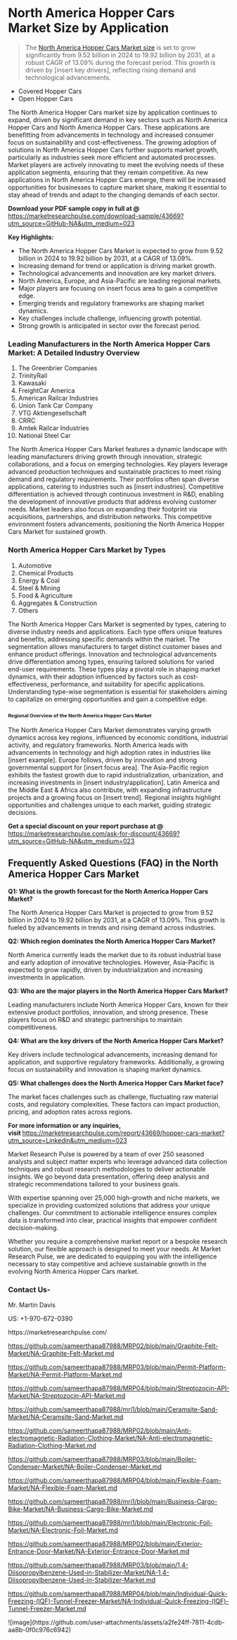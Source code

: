 <h1>North America Hopper Cars Market&nbsp;Size by Application</h1><blockquote><p>The <a href="https://marketresearchpulse.com/download-sample/43669?utm_source=GitHub-NA&amp;utm_medium=023">North America Hopper Cars Market size</a> is set to grow significantly from 9.52 billion in 2024 to 19.92 billion by 2031, at a robust CAGR of 13.09% during the forecast period. This growth is driven by [insert key drivers], reflecting rising demand and technological advancements.</p></blockquote><ul><li>Covered Hopper Cars<li> Open Hopper Cars</li></ul><p>The North America Hopper Cars market size by application continues to expand, driven by significant demand in key sectors such as North America Hopper Cars and North America Hopper Cars. These applications are benefitting from advancements in technology and increased consumer focus on sustainability and cost-effectiveness. The growing adoption of solutions in North America Hopper Cars further supports market growth, particularly as industries seek more efficient and automated processes. Market players are actively innovating to meet the evolving needs of these application segments, ensuring that they remain competitive. As new applications in North America Hopper Cars emerge, there will be increased opportunities for businesses to capture market share, making it essential to stay ahead of trends and adapt to the changing demands of each sector.</p><p><strong>Download your PDF sample copy in full at @ </strong><a href="https://marketresearchpulse.com/download-sample/43669?utm_source=GitHub-NA&amp;utm_medium=023">https://marketresearchpulse.com/download-sample/43669?utm_source=GitHub-NA&amp;utm_medium=023</a></p><p><strong>Key Highlights: </strong></p><ul><li>The North America Hopper Cars Market is expected to grow from 9.52 billion in 2024 to 19.92 billion by 2031, at a CAGR of 13.09%.</li><li>Increasing demand for trend or application is driving market growth.</li><li>Technological advancements and innovation are key market drivers.</li><li>North America, Europe, and Asia-Pacific are leading regional markets.</li><li>Major players are focusing on insert focus area to gain a competitive edge.</li><li>Emerging trends and regulatory frameworks are shaping market dynamics.</li><li>Key challenges include challenge, influencing growth potential.</li><li>Strong growth is anticipated in sector over the forecast period.</li></ul><h3>Leading Manufacturers in the North America Hopper Cars Market: A Detailed Industry Overview</h3><ol><li>The Greenbrier Companies</li><li>TrinityRail</li><li>Kawasaki</li><li>FreightCar America</li><li>American Railcar Industries</li><li>Union Tank Car Company</li><li>VTG Aktiengesellschaft</li><li>CRRC</li><li>Amtek Railcar Industries</li><li>National Steel Car</li></ol><div class="flex max-w-full flex-col flex-grow"><div class="min-h-8 text-message flex w-full flex-col items-end gap-2 whitespace-normal break-words [.text-message+&amp;]:mt-5" dir="auto" data-message-author-role="assistant" data-message-id="fd8432e4-4910-450d-b182-61b7bfb0a01f" data-message-model-slug="gpt-4o"><div class="flex w-full flex-col gap-1 empty:hidden first:pt-[3px]"><div class="markdown prose w-full break-words dark:prose-invert light"><p>The North America Hopper Cars Market features a dynamic landscape with leading manufacturers driving growth through innovation, strategic collaborations, and a focus on emerging technologies. Key players leverage advanced production techniques and sustainable practices to meet rising demand and regulatory requirements. Their portfolios often span diverse applications, catering to industries such as [insert industries]. Competitive differentiation is achieved through continuous investment in R&amp;D, enabling the development of innovative products that address evolving customer needs. Market leaders also focus on expanding their footprint via acquisitions, partnerships, and distribution networks. This competitive environment fosters advancements, positioning the North America Hopper Cars Market for sustained growth.</p></div></div></div></div><h3>North America Hopper Cars Market by Types</h3><ol><li>Automotive<li> Chemical Products<li> Energy & Coal<li> Steel & Mining<li> Food & Agriculture<li> Aggregates & Construction<li> Others</li></ol><div class="flex max-w-full flex-col flex-grow"><div class="min-h-8 text-message flex w-full flex-col items-end gap-2 whitespace-normal break-words [.text-message+&amp;]:mt-5" dir="auto" data-message-author-role="assistant" data-message-id="084470be-0bb7-4664-bddf-5156b4f41249" data-message-model-slug="gpt-4o-mini"><div class="flex w-full flex-col gap-1 empty:hidden first:pt-[3px]"><div class="markdown prose w-full break-words dark:prose-invert light"><p>The North America Hopper Cars Market is segmented by types, catering to diverse industry needs and applications. Each type offers unique features and benefits, addressing specific demands within the market. The segmentation allows manufacturers to target distinct customer bases and enhance product offerings. Innovation and technological advancements drive differentiation among types, ensuring tailored solutions for varied end-user requirements. These types play a pivotal role in shaping market dynamics, with their adoption influenced by factors such as cost-effectiveness, performance, and suitability for specific applications. Understanding type-wise segmentation is essential for stakeholders aiming to capitalize on emerging opportunities and gain a competitive edge.</p></div></div></div></div><h3><span style="font-size: 11px;">Regional Overview of the North America Hopper Cars Market</span></h3><div class="flex max-w-full flex-col flex-grow"><div class="min-h-8 text-message flex w-full flex-col items-end gap-2 whitespace-normal break-words [.text-message+&amp;]:mt-5" dir="auto" data-message-author-role="assistant" data-message-id="e9038762-ce64-4e30-91c9-9bd413514231" data-message-model-slug="gpt-4o-mini"><div class="flex w-full flex-col gap-1 empty:hidden first:pt-[3px]"><div class="markdown prose w-full break-words dark:prose-invert light"><p>The North America Hopper Cars Market demonstrates varying growth dynamics across key regions, influenced by economic conditions, industrial activity, and regulatory frameworks. North America leads with advancements in technology and high adoption rates in industries like [insert example]. Europe follows, driven by innovation and strong governmental support for [insert focus area]. The Asia-Pacific region exhibits the fastest growth due to rapid industrialization, urbanization, and increasing investments in [insert industry/application]. Latin America and the Middle East &amp; Africa also contribute, with expanding infrastructure projects and a growing focus on [insert trend]. Regional insights highlight opportunities and challenges unique to each market, guiding strategic decisions.</p></div></div></div></div><p><strong>Get a special discount on your report purchase at @ </strong><a href="https://marketresearchpulse.com/ask-for-discount/43669?utm_source=GitHub-NA&amp;utm_medium=023">https://marketresearchpulse.com/ask-for-discount/43669?utm_source=GitHub-NA&amp;utm_medium=023</a></p><h2>Frequently Asked Questions (FAQ) in the North America Hopper Cars Market</h2><p><strong>Q1: What is the growth forecast for the North America Hopper Cars Market?</strong></p><p>The North America Hopper Cars Market is projected to grow from 9.52 billion in 2024 to 19.92 billion by 2031, at a CAGR of 13.09%. This growth is fueled by advancements in trends and rising demand across industries.</p><p><strong>Q2: Which region dominates the North America Hopper Cars Market?</strong></p><p>North America currently leads the market due to its robust industrial base and early adoption of innovative technologies. However, Asia-Pacific is expected to grow rapidly, driven by industrialization and increasing investments in application.</p><p><strong>Q3: Who are the major players in the North America Hopper Cars Market?</strong></p><p>Leading manufacturers include North America Hopper Cars, known for their extensive product portfolios, innovation, and strong presence. These players focus on R&amp;D and strategic partnerships to maintain competitiveness.</p><p><strong>Q4: What are the key drivers of the North America Hopper Cars Market?</strong></p><p>Key drivers include technological advancements, increasing demand for application, and supportive regulatory frameworks. Additionally, a growing focus on sustainability and innovation is shaping market dynamics.</p><p><strong>Q5: What challenges does the North America Hopper Cars Market face?</strong></p><p>The market faces challenges such as challenge, fluctuating raw material costs, and regulatory complexities. These factors can impact production, pricing, and adoption rates across regions.</p><p><strong>For more information or any inquiries, visit&nbsp;</strong><a href="https://marketresearchpulse.com/report/43669/hopper-cars-market?utm_source=Linkedin&utm_medium=023">https://marketresearchpulse.com/report/43669/hopper-cars-market?utm_source=Linkedin&utm_medium=023</a></p><p>Market Research Pulse is powered by a team of over 250 seasoned analysts and subject matter experts who leverage advanced data collection techniques and robust research methodologies to deliver actionable insights. We go beyond data presentation, offering deep analysis and strategic recommendations tailored to your business goals.</p><p>With expertise spanning over 25,000 high-growth and niche markets, we specialize in providing customized solutions that address your unique challenges. Our commitment to actionable intelligence ensures complex data is transformed into clear, practical insights that empower confident decision-making.</p><p>Whether you require a comprehensive market report or a bespoke research solution, our flexible approach is designed to meet your needs. At Market Research Pulse, we are dedicated to equipping you with the intelligence necessary to stay competitive and achieve sustainable growth in the evolving North America Hopper Cars market.</p><h3><strong>Contact Us-</strong></h3><p>Mr. Martin Davis</p><p>US: +1-970-672-0390</p><p>https://marketresearchpulse.com/</p><p><a href="https://github.com/sameerthapa87988/MRP02/blob/main/Graphite-Felt-Market/NA-Graphite-Felt-Market.md">https://github.com/sameerthapa87988/MRP02/blob/main/Graphite-Felt-Market/NA-Graphite-Felt-Market.md</a></p><p><a href="https://github.com/sameerthapa87988/MRP03/blob/main/Permit-Platform-Market/NA-Permit-Platform-Market.md">https://github.com/sameerthapa87988/MRP03/blob/main/Permit-Platform-Market/NA-Permit-Platform-Market.md</a></p><p><a href="https://github.com/sameerthapa87988/MRP04/blob/main/Streptozocin-API-Market/NA-Streptozocin-API-Market.md">https://github.com/sameerthapa87988/MRP04/blob/main/Streptozocin-API-Market/NA-Streptozocin-API-Market.md</a></p><p><a href="https://github.com/sameerthapa87988/mri1/blob/main/Ceramsite-Sand-Market/NA-Ceramsite-Sand-Market.md">https://github.com/sameerthapa87988/mri1/blob/main/Ceramsite-Sand-Market/NA-Ceramsite-Sand-Market.md</a></p><p><a href="https://github.com/sameerthapa87988/MRP02/blob/main/Anti-electromagnetic-Radiation-Clothing-Market/NA-Anti-electromagnetic-Radiation-Clothing-Market.md">https://github.com/sameerthapa87988/MRP02/blob/main/Anti-electromagnetic-Radiation-Clothing-Market/NA-Anti-electromagnetic-Radiation-Clothing-Market.md</a></p><p><a href="https://github.com/sameerthapa87988/MRP03/blob/main/Boiler-Condenser-Market/NA-Boiler-Condenser-Market.md">https://github.com/sameerthapa87988/MRP03/blob/main/Boiler-Condenser-Market/NA-Boiler-Condenser-Market.md</a></p><p><a href="https://github.com/sameerthapa87988/MRP04/blob/main/Flexible-Foam-Market/NA-Flexible-Foam-Market.md">https://github.com/sameerthapa87988/MRP04/blob/main/Flexible-Foam-Market/NA-Flexible-Foam-Market.md</a></p><p><a href="https://github.com/sameerthapa87988/mri1/blob/main/Business-Cargo-Bike-Market/NA-Business-Cargo-Bike-Market.md">https://github.com/sameerthapa87988/mri1/blob/main/Business-Cargo-Bike-Market/NA-Business-Cargo-Bike-Market.md</a></p><p><a href="https://github.com/sameerthapa87988/mri1/blob/main/Electronic-Foil-Market/NA-Electronic-Foil-Market.md">https://github.com/sameerthapa87988/mri1/blob/main/Electronic-Foil-Market/NA-Electronic-Foil-Market.md</a></p><p><a href="https://github.com/sameerthapa87988/MRP02/blob/main/Exterior-Entrance-Door-Market/NA-Exterior-Entrance-Door-Market.md">https://github.com/sameerthapa87988/MRP02/blob/main/Exterior-Entrance-Door-Market/NA-Exterior-Entrance-Door-Market.md</a></p><p><a href="https://github.com/sameerthapa87988/MRP03/blob/main/1,4-Diisopropylbenzene-Used-in-Stabilizer-Market/NA-1,4-Diisopropylbenzene-Used-in-Stabilizer-Market.md">https://github.com/sameerthapa87988/MRP03/blob/main/1,4-Diisopropylbenzene-Used-in-Stabilizer-Market/NA-1,4-Diisopropylbenzene-Used-in-Stabilizer-Market.md</a></p><p><a href="https://github.com/sameerthapa87988/MRP04/blob/main/Individual-Quick-Freezing-(IQF)-Tunnel-Freezer-Market/NA-Individual-Quick-Freezing-(IQF)-Tunnel-Freezer-Market.md">https://github.com/sameerthapa87988/MRP04/blob/main/Individual-Quick-Freezing-(IQF)-Tunnel-Freezer-Market/NA-Individual-Quick-Freezing-(IQF)-Tunnel-Freezer-Market.md</a></p>
![image](https://github.com/user-attachments/assets/a2fe24ff-7811-4cdb-aa8b-0f0c976c6942)
